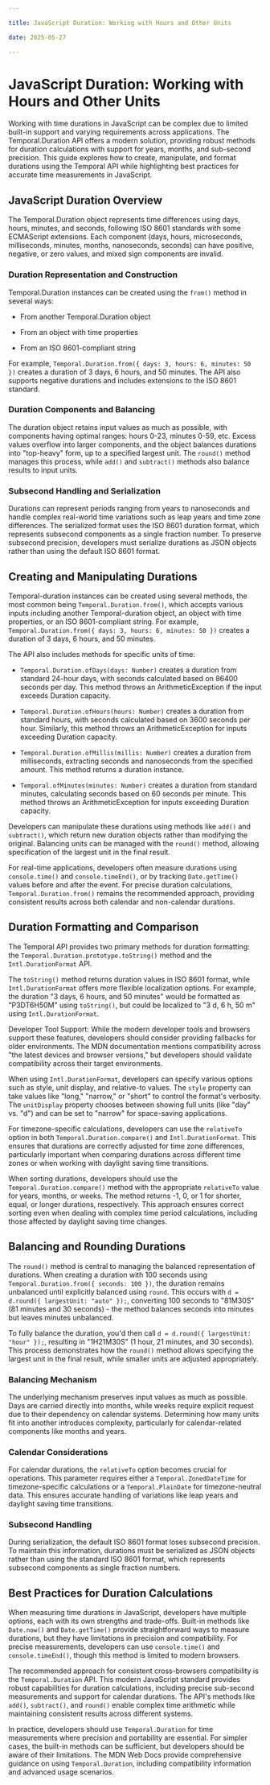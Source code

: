 ```yaml
---

title: JavaScript Duration: Working with Hours and Other Units

date: 2025-05-27

---
```



# JavaScript Duration: Working with Hours and Other Units

Working with time durations in JavaScript can be complex due to limited built-in support and varying requirements across applications. The Temporal.Duration API offers a modern solution, providing robust methods for duration calculations with support for years, months, and sub-second precision. This guide explores how to create, manipulate, and format durations using the Temporal API while highlighting best practices for accurate time measurements in JavaScript.


## JavaScript Duration Overview

The Temporal.Duration object represents time differences using days, hours, minutes, and seconds, following ISO 8601 standards with some ECMAScript extensions. Each component (days, hours, microseconds, milliseconds, minutes, months, nanoseconds, seconds) can have positive, negative, or zero values, and mixed sign components are invalid.


### Duration Representation and Construction

Temporal.Duration instances can be created using the `from()` method in several ways:

- From another Temporal.Duration object

- From an object with time properties

- From an ISO 8601-compliant string

For example, `Temporal.Duration.from({ days: 3, hours: 6, minutes: 50 })` creates a duration of 3 days, 6 hours, and 50 minutes. The API also supports negative durations and includes extensions to the ISO 8601 standard.


### Duration Components and Balancing

The duration object retains input values as much as possible, with components having optimal ranges: hours 0-23, minutes 0-59, etc. Excess values overflow into larger components, and the object balances durations into "top-heavy" form, up to a specified largest unit. The `round()` method manages this process, while `add()` and `subtract()` methods also balance results to input units.


### Subsecond Handling and Serialization

Durations can represent periods ranging from years to nanoseconds and handle complex real-world time variations such as leap years and time zone differences. The serialized format uses the ISO 8601 duration format, which represents subsecond components as a single fraction number. To preserve subsecond precision, developers must serialize durations as JSON objects rather than using the default ISO 8601 format.


## Creating and Manipulating Durations

Temporal-duration instances can be created using several methods, the most common being `Temporal.Duration.from()`, which accepts various inputs including another Temporal-duration object, an object with time properties, or an ISO 8601-compliant string. For example, `Temporal.Duration.from({ days: 3, hours: 6, minutes: 50 })` creates a duration of 3 days, 6 hours, and 50 minutes.

The API also includes methods for specific units of time:

- `Temporal.Duration.ofDays(days: Number)` creates a duration from standard 24-hour days, with seconds calculated based on 86400 seconds per day. This method throws an ArithmeticException if the input exceeds Duration capacity.

- `Temporal.Duration.ofHours(hours: Number)` creates a duration from standard hours, with seconds calculated based on 3600 seconds per hour. Similarly, this method throws an ArithmeticException for inputs exceeding Duration capacity.

- `Temporal.Duration.ofMillis(millis: Number)` creates a duration from milliseconds, extracting seconds and nanoseconds from the specified amount. This method returns a duration instance.

- `Temporal.ofMinutes(minutes: Number)` creates a duration from standard minutes, calculating seconds based on 60 seconds per minute. This method throws an ArithmeticException for inputs exceeding Duration capacity.

Developers can manipulate these durations using methods like `add()` and `subtract()`, which return new duration objects rather than modifying the original. Balancing units can be managed with the `round()` method, allowing specification of the largest unit in the final result.

For real-time applications, developers often measure durations using `console.time()` and `console.timeEnd()`, or by tracking `Date.getTime()` values before and after the event. For precise duration calculations, `Temporal.Duration.from()` remains the recommended approach, providing consistent results across both calendar and non-calendar durations.


## Duration Formatting and Comparison

The Temporal API provides two primary methods for duration formatting: the `Temporal.Duration.prototype.toString()` method and the `Intl.DurationFormat` API.

The `toString()` method returns duration values in ISO 8601 format, while `Intl.DurationFormat` offers more flexible localization options. For example, the duration "3 days, 6 hours, and 50 minutes" would be formatted as "P3DT6H50M" using `toString()`, but could be localized to "3 d, 6 h, 50 m" using `Intl.DurationFormat`.

Developer Tool Support: While the modern developer tools and browsers support these features, developers should consider providing fallbacks for older environments. The MDN documentation mentions compatibility across "the latest devices and browser versions," but developers should validate compatibility across their target environments.

When using `Intl.DurationFormat`, developers can specify various options such as style, unit display, and relative-to values. The `style` property can take values like "long," "narrow," or "short" to control the format's verbosity. The `unitDisplay` property chooses between showing full units (like "day" vs. "d") and can be set to "narrow" for space-saving applications.

For timezone-specific calculations, developers can use the `relativeTo` option in both `Temporal.Duration.compare()` and `Intl.DurationFormat`. This ensures that durations are correctly adjusted for time zone differences, particularly important when comparing durations across different time zones or when working with daylight saving time transitions.

When sorting durations, developers should use the `Temporal.Duration.compare()` method with the appropriate `relativeTo` value for years, months, or weeks. The method returns -1, 0, or 1 for shorter, equal, or longer durations, respectively. This approach ensures correct sorting even when dealing with complex time period calculations, including those affected by daylight saving time changes.


## Balancing and Rounding Durations

The `round()` method is central to managing the balanced representation of durations. When creating a duration with 100 seconds using `Temporal.Duration.from({ seconds: 100 })`, the duration remains unbalanced until explicitly balanced using `round`. This occurs with `d = d.round({ largestUnit: "auto" });`, converting 100 seconds to "81M30S" (81 minutes and 30 seconds) - the method balances seconds into minutes but leaves minutes unbalanced.

To fully balance the duration, you'd then call `d = d.round({ largestUnit: "hour" });`, resulting in "1H21M30S" (1 hour, 21 minutes, and 30 seconds). This process demonstrates how the `round()` method allows specifying the largest unit in the final result, while smaller units are adjusted appropriately.


### Balancing Mechanism

The underlying mechanism preserves input values as much as possible. Days are carried directly into months, while weeks require explicit request due to their dependency on calendar systems. Determining how many units fit into another introduces complexity, particularly for calendar-related components like months and years.


### Calendar Considerations

For calendar durations, the `relativeTo` option becomes crucial for operations. This parameter requires either a `Temporal.ZonedDateTime` for timezone-specific calculations or a `Temporal.PlainDate` for timezone-neutral data. This ensures accurate handling of variations like leap years and daylight saving time transitions.


### Subsecond Handling

During serialization, the default ISO 8601 format loses subsecond precision. To maintain this information, durations must be serialized as JSON objects rather than using the standard ISO 8601 format, which represents subsecond components as single fraction numbers.


## Best Practices for Duration Calculations

When measuring time durations in JavaScript, developers have multiple options, each with its own strengths and trade-offs. Built-in methods like `Date.now()` and `Date.getTime()` provide straightforward ways to measure durations, but they have limitations in precision and compatibility. For precise measurements, developers can use `console.time()` and `console.timeEnd()`, though this method is limited to modern browsers.

The recommended approach for consistent cross-browsers compatibility is the `Temporal.Duration` API. This modern JavaScript standard provides robust capabilities for duration calculations, including precise sub-second measurements and support for calendar durations. The API's methods like `add()`, `subtract()`, and `round()` enable complex time arithmetic while maintaining consistent results across different systems.

In practice, developers should use `Temporal.Duration` for time measurements where precision and portability are essential. For simpler cases, the built-in methods can be sufficient, but developers should be aware of their limitations. The MDN Web Docs provide comprehensive guidance on using `Temporal.Duration`, including compatibility information and advanced usage scenarios.

